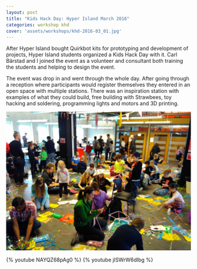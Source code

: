 ```yaml
---
layout: post
title: "Kids Hack Day: Hyper Island March 2016"
categories: workshop khd
cover: 'assets/workshops/khd-2016-03_01.jpg'
---
```


After Hyper Island bought Quirkbot kits for prototyping and development of projects, Hyper Island students organized a Kids Hack Day with it. Carl Bärstad and I joined the event as a volunteer and consultant both training the students and helping to design the event.

The event was drop in and went through the whole day. After going through a reception where participants would register themselves they entered in an open space with multiple stations. There was an inspiration station with examples of what they could build, free building with Strawbees, toy hacking and soldering, programming lights and motors and 3D printing.

![](/assets/workshops/khd-2016-03_01.jpg)

{% youtube NAYQZ68pAg0 %}
{% youtube jISWrW6dIbg %}
